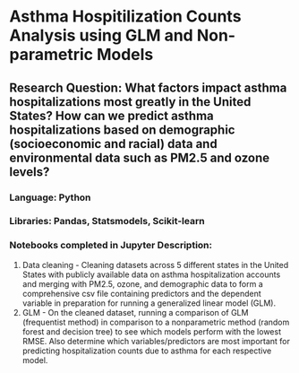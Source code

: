 # Asthma Hospitilization Counts Analysis using GLM and Non-parametric Models

## Research Question: What factors impact asthma hospitalizations most greatly in the United States? How can we predict asthma hospitalizations based on demographic (socioeconomic and racial) data and environmental data such as PM2.5 and ozone levels?

### Language: Python
### Libraries: Pandas, Statsmodels, Scikit-learn

### Notebooks completed in Jupyter Description: 

1) Data cleaning - Cleaning datasets across 5 different states in the United States with publicly available data on asthma hospitalization accounts and merging with PM2.5, ozone, and demographic data to form a comprehensive csv file containing predictors and the dependent variable in preparation for running a generalized linear model (GLM). 
2) GLM - On the cleaned dataset, running a comparison of GLM (frequentist method) in comparison to a nonparametric method (random forest and decision tree) to see which models perform with the lowest RMSE. Also determine which variables/predictors are most important for predicting hospitalization counts due to asthma for each respective model.
